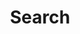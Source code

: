 ---
title: "Search" # in any language you want
layout: "search" # is necessary
# url: "/archive"
# description: "Description for Search"
summary: "search"
placeholder: "Search⏎"
---
